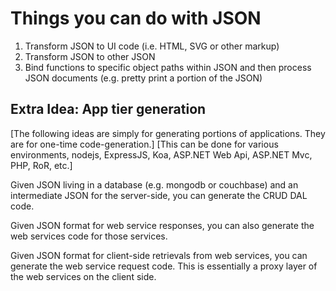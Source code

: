 # Things you can do with JSON

1. Transform JSON to UI code (i.e. HTML, SVG or other markup)
2. Transform JSON to other JSON
3. Bind functions to specific object paths within JSON and then process JSON documents (e.g. pretty print a portion of the JSON)


Extra Idea: App tier generation
-------------------------------

[The following ideas are simply for generating portions of applications. They are for one-time code-generation.]
[This can be done for various environments, nodejs, ExpressJS, Koa, ASP.NET Web Api, ASP.NET Mvc, PHP, RoR, etc.]

Given JSON living in a database (e.g. mongodb or couchbase) and an intermediate JSON for the server-side, you can generate the CRUD DAL code.

Given JSON format for web service responses, you can also generate the web services code for those services.

Given JSON format for client-side retrievals from web services, you can generate the web service request code. This is essentially a proxy layer of the web services on the client side.
